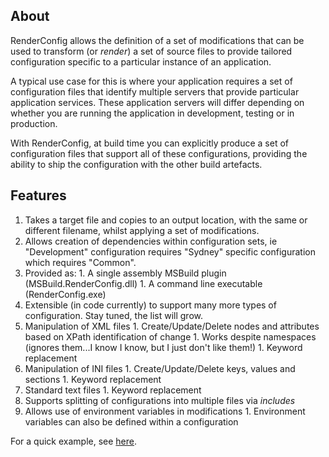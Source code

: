 ## About ##
RenderConfig allows the definition of a set of modifications that can be used to transform (or _render_) a set of source files to provide tailored configuration specific to a particular instance of an application.

A typical use case for this is where your application requires a set of configuration files that identify multiple servers that provide particular application services. These application servers will differ depending on whether you are running the application in development, testing or in production.

With RenderConfig, at build time you can explicitly produce a set of configuration files that support all of these configurations, providing the ability to ship the configuration with the other build artefacts.

## Features ##
  1. Takes a target file and copies to an output location, with the same or different filename, whilst applying a set of modifications.
  1. Allows creation of dependencies within configuration sets, ie "Development" configuration requires "Sydney" specific configuration which requires "Common".
  1. Provided as:
    1. A single assembly MSBuild plugin (MSBuild.RenderConfig.dll)
    1. A command line executable (RenderConfig.exe)
  1. Extensible (in code currently) to support many more types of configuration. Stay tuned, the list will grow.
  1. Manipulation of XML files
    1. Create/Update/Delete nodes and attributes based on XPath identification of change
    1. Works despite namespaces (ignores them...I know I know, but I just don't like them!)
    1. Keyword replacement
  1. Manipulation of INI files
    1. Create/Update/Delete keys, values and sections
    1. Keyword replacement
  1. Standard text files
    1. Keyword replacement
  1. Supports splitting of configurations into multiple files via _includes_
  1. Allows use of environment variables in modifications
    1. Environment variables can also be defined within a configuration

For a quick example, see [here](wiki/QuickExample).
